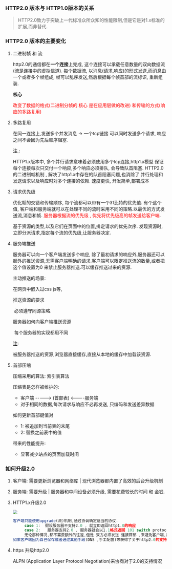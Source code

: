 ### HTTP2.0 版本与 HTTP1.0版本的关系

> HTTP2.0致力于突破上一代标准众所众知的性能限制,但是它是对1.x标准的扩展,而非替代.

### HTTP2.0 版本的主要变化 

1. 二进制帧 和 流

    http2.0的通信都在**一个连接**上完成, 这个连接可以承载任意数量的双向数据流(流是连接中的虚拟信道). 每个数据流, 以消息(请求,响应)的形式发送,而消息由一个或者多个帧组成, 帧可以乱序发送,然后根据每个帧首部的流标识, 重新组装.

   **核心**

   <font color="red">改变了数据的格式(二进制分帧的 核心 是在应用层做的改进) 和传输的方式(响应的多路复用)</font>

2. 多路复用

   在同一连接上,发送多个并发消息 -> 一个tcp链接 可以同时发送多个请求, 响应之间不会因为先后顺序阻塞. 

   [ 注 ]:

    HTTP1.x版本中, 多个并行请求意味着必须使用多个tcp连接,http1.x模型 保证每个连接每次只交付一个响应,多个响应必须排队, 会导致队首阻塞. HTTP2.0的二进制帧机制 , 解决了http1.x中存在的队首阻塞问题,也消除了 并行处理和发送请求以及响应时对多个连接的依赖. 速度更快, 开发简单,部署成本

3. 请求优先级

   优化帧的交错和传输顺序, 每个流都可以带有一个31比特的优先值. 有个这个值, 客户端和服务端就可以在处理不同的流时采用不同的策略.以最优的方式发送流,消息和帧. <font color="red">服务器根据流的优先级 , 优先将优先级高的帧发送给客户端</font>.

   [注]:浏览器的优先级分配:

     基于资源的类型,以及它们在页面中的位置,排定请求的优先次序. 发现资源时,立即分派请求,指定每个流的优先级,让服务器决定.

4. 服务端推送

     服务器可以向一个客户端发送多个响应, 除了最初请求的响应外,服务器还可以额外的推送资源,无需客户端明确的请求.客户端可以限定推送流的数量,或者把这个值设置为0 来禁止服务器推送.可以缓存推送过来的资源.

      主动推送的场景:

   在网页中嵌入过css js等,

      推送资源的要求

   ​       必须遵守同源策略.

   服务器如何向客户端推送资源

   ​    每个服务器的实现都用不同

   [注]:

   被服务器推送的资源,浏览器直接缓存,直接从本地的缓存中加载该资源.

5. 首部压缩

   压缩采用的算法: 索引表算法

   压缩表是怎样被维护的:

   - 客户端 -----> (首部表) <----服务端
   - 对于相同的数据,每次请求与响应不必再发送,     只编码和发送差异数据

   如何更新首部键值对

   - 1: 被追加到当前表的末尾
   - 2: 替换之前表中的值

    带来的性能提升:

   - 显著减少站点的页面加载时间

   

### 如何升级2.0

1. 客户端: 需要更新浏览器和网络库 | 现代浏览器都内置了高效的后台升级机制

2. 服务端: 需要升级   | 服务器和中间设备必须升级, 需要花费较长的时间 和 金钱.

3. HTTP1.x升级2.0

   <img src="/Users/wangtian/Desktop/interviews/网络/img/upgrade.png" style="zoom:80%;" />

   ```js
   客户端只能使用upgrade(流)机制,通过协调确定适当的协议.
   		case 1:  假设服务器不支持2.0 , 就立即返回http1.0的响应
   		case 2:   服务器支持2.0 , 服务器就会以1.1格式返回 101 switch protocol, 立即切换到http2.0并且使用新的二进制分帧协议返回响应.
   		无论那种情况,都不需要额外的往返,但是 双方必须发送 连接首部 ,来避免客户端,服务器,以及中间设备偶尔接收升级的请求却不理解新协议
   如果客户端因为自己保存或者通过其他手段(DNS ,手工配置)等获得了关于http2.0的支持信息,可以直接发送http2.0分帧,不必依赖upgrade/
   ```

4. https 升级http2.0

   ALPN (Application Layer Protocol Negotiation)来协商对于2.0的支持情况

